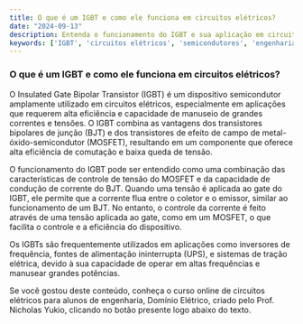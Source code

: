 ```yaml
---
title: O que é um IGBT e como ele funciona em circuitos elétricos?
date: "2024-09-13"
description: Entenda o funcionamento do IGBT e sua aplicação em circuitos elétricos.
keywords: ['IGBT', 'circuitos elétricos', 'semicondutores', 'engenharia']
---
```


### O que é um IGBT e como ele funciona em circuitos elétricos?

O Insulated Gate Bipolar Transistor (IGBT) é um dispositivo semicondutor amplamente utilizado em circuitos elétricos, especialmente em aplicações que requerem alta eficiência e capacidade de manuseio de grandes correntes e tensões. O IGBT combina as vantagens dos transistores bipolares de junção (BJT) e dos transistores de efeito de campo de metal-óxido-semicondutor (MOSFET), resultando em um componente que oferece alta eficiência de comutação e baixa queda de tensão.

O funcionamento do IGBT pode ser entendido como uma combinação das características de controle de tensão do MOSFET e da capacidade de condução de corrente do BJT. Quando uma tensão é aplicada ao gate do IGBT, ele permite que a corrente flua entre o coletor e o emissor, similar ao funcionamento de um BJT. No entanto, o controle da corrente é feito através de uma tensão aplicada ao gate, como em um MOSFET, o que facilita o controle e a eficiência do dispositivo.

Os IGBTs são frequentemente utilizados em aplicações como inversores de frequência, fontes de alimentação ininterrupta (UPS), e sistemas de tração elétrica, devido à sua capacidade de operar em altas frequências e manusear grandes potências.

Se você gostou deste conteúdo, conheça o curso online de circuitos elétricos para alunos de engenharia, Domínio Elétrico, criado pelo Prof. Nicholas Yukio, clicando no botão presente logo abaixo do texto.